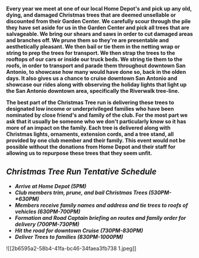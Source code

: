 **Every year we meet at one of our local Home Depot's and pick up any old, dying, and damaged Christmas trees that are deemed unsellable or discounted from their Garden Center.  We carefully scour through the pile they have set aside for us in the Garden Center and pick all trees that are salvageable.  We bring our shears and saws in order to cut damaged areas and branches off.  We prune them so they're are presentable and aesthetically pleasant.  We then bail or tie them in the netting wrap or string to prep the trees for transport.  We then strap the trees to the rooftops of our cars or inside our truck beds.  We string tie them to the roofs, in order to transport and parade them throughout downtown San Antonio, to showcase how many would have done so, back in the olden days. It also gives us a chance to cruise downtown San Antonio and showcase our rides along with observing the holiday lights that light up the San Antonio downtown area, specifically the Riverwalk tree-line.** 

**The best part of the Christmas Tree run is delivering these trees to designated low income or underprivileged families who have been nominated by close friend's and family of the club.  For the most part we ask that it usually be someone who we don't particularly know so it has more of an impact on the family.  Each tree is delivered along with Christmas lights, ornaments, extension cords, and a tree stand, all provided by one club member and their family. This event would not be possible without the donations from Home Depot and their staff for allowing us to repurpose these trees that they seem unfit.**

## **_Christmas Tree Run Tentative Schedule_**

-  **_Arrive at Home Depot (5PM)_**
-  **_Club members trim, prune, and bail Christmas Trees (530PM-*630PM)_**
-  **_Members receive family names and address and tie trees to roofs of vehicles (630PM-700PM)_**
-  **_Formation and Road Captain briefing on routes and family order for delivery (700PM-730PM)_**
-  **_Hit the road for downtown Cruise (730PM-830PM)_**
- **_Deliver Trees to families (830PM-1000PM)_** 



![[2b6595a2-58b4-41fa-bc46-34faea3fb738 1.jpeg]]    

